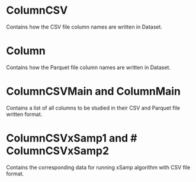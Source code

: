 # ColumnCSV 
Contains how the CSV file column names are written in Dataset.

# Column 
Contains how the Parquet file column names are written in Dataset.

# ColumnCSVMain and ColumnMain
Contains a list of all columns to be studied in their CSV and Parquet file written format.

# ColumnCSVxSamp1 and # ColumnCSVxSamp2  
Contains the corresponding data for running xSamp algorithm with CSV file format.
